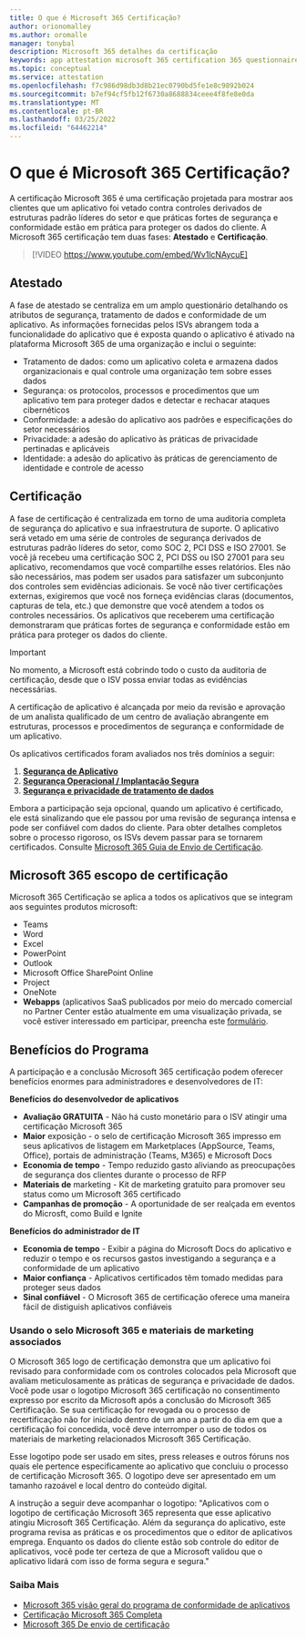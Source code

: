 ```yaml
---
title: O que é Microsoft 365 Certificação?
author: orionomalley
ms.author: oromalle
manager: tonybal
description: Microsoft 365 detalhes da certificação
keywords: app attestation microsoft 365 certification 365 questionnaire appSource
ms.topic: conceptual
ms.service: attestation
ms.openlocfilehash: f7c986d98db3d8b21ec0790bd5fe1e8c9892b024
ms.sourcegitcommit: b7ef94cf5fb12f6730a8688834ceee4f8fe8e0da
ms.translationtype: MT
ms.contentlocale: pt-BR
ms.lasthandoff: 03/25/2022
ms.locfileid: "64462214"
---
```

# <a name="what-is-microsoft-365-certification"></a>O que é Microsoft 365 Certificação?

A certificação Microsoft 365 é uma certificação projetada para mostrar aos clientes que um aplicativo foi vetado contra controles derivados de estruturas padrão líderes do setor e que práticas fortes de segurança e conformidade estão em prática para proteger os dados do cliente. A Microsoft 365 certificação tem duas fases: **Atestado** e **Certificação**.

>[!VIDEO https://www.youtube.com/embed/Wv1lcNAycuE]


## <a name="attestation"></a>Atestado

A fase de atestado se centraliza em um amplo questionário detalhando os atributos de segurança, tratamento de dados e conformidade de um aplicativo. As informações fornecidas pelos ISVs abrangem toda a funcionalidade do aplicativo que é exposta quando o aplicativo é ativado na plataforma Microsoft 365 de uma organização e inclui o seguinte:

- Tratamento de dados: como um aplicativo coleta e armazena dados organizacionais e qual controle uma organização tem sobre esses dados
- Segurança: os protocolos, processos e procedimentos que um aplicativo tem para proteger dados e detectar e rechacar ataques cibernéticos
- Conformidade: a adesão do aplicativo aos padrões e especificações do setor necessários
- Privacidade: a adesão do aplicativo às práticas de privacidade pertinadas e aplicáveis
- Identidade: a adesão do aplicativo às práticas de gerenciamento de identidade e controle de acesso


## <a name="certification"></a>Certificação

A fase de certificação é centralizada em torno de uma auditoria completa de segurança do aplicativo e sua infraestrutura de suporte. O aplicativo será vetado em uma série de controles de segurança derivados de estruturas padrão líderes do setor, como SOC 2, PCI DSS e ISO 27001. Se você já recebeu uma certificação SOC 2, PCI DSS ou ISO 27001 para seu aplicativo, recomendamos que você compartilhe esses relatórios. Eles não são necessários, mas podem ser usados para satisfazer um subconjunto dos controles sem evidências adicionais. Se você não tiver certificações externas, exigiremos que você nos forneça evidências claras (documentos, capturas de tela, etc.) que demonstre que você atendem a todos os controles necessários. Os aplicativos que receberem uma certificação demonstraram que práticas fortes de segurança e conformidade estão em prática para proteger os dados do cliente. 

> [!IMPORTANT]
> No momento, a Microsoft está cobrindo todo o custo da auditoria de certificação, desde que o ISV possa enviar todas as evidências necessárias.

A certificação de aplicativo é alcançada por meio da revisão e aprovação de um analista qualificado de um centro de avaliação abrangente em estruturas, processos e procedimentos de segurança e conformidade de um aplicativo. 

Os aplicativos certificados foram avaliados nos três domínios a seguir:
1.  [**Segurança de Aplicativo**]( https://docs.microsoft.com/microsoft-365-app-certification/docs/certification-submission-guide#application-security)
1.  [**Segurança Operacional / Implantação Segura**]( https://docs.microsoft.com/microsoft-365-app-certification/docs/certification-submission-guide#operational-security)
1.  [**Segurança e privacidade de tratamento de dados**]( https://docs.microsoft.com/microsoft-365-app-certification/docs/certification-submission-guide#data-handling-security-and-privacy)

Embora a participação seja opcional, quando um aplicativo é certificado, ele está sinalizando que ele passou por uma revisão de segurança intensa e pode ser confiável com dados do cliente. Para obter detalhes completos sobre o processo rigoroso, os ISVs devem passar para se tornarem certificados. Consulte [Microsoft 365 Guia de Envio de Certificação](https://docs.microsoft.com/microsoft-365-app-certification/docs/certification-submission-guide).

## <a name="microsoft-365-certification-scope"></a>Microsoft 365 escopo de certificação

Microsoft 365 Certificação se aplica a todos os aplicativos que se integram aos seguintes produtos microsoft:
- Teams
- Word
- Excel
- PowerPoint
- Outlook
- Microsoft Office SharePoint Online
- Project
- OneNote
- **Webapps** (aplicativos SaaS publicados por meio do mercado comercial no Partner Center estão atualmente em uma visualização privada, se você estiver interessado em participar, preencha este [formulário](https://forms.microsoft.com/Pages/ResponsePage.aspx?id=v4j5cvGGr0GRqy180BHbR3Om82jEdWlAkFiVJRhmM_xUQkY0SjVVOVVLR0RUN0RYNlRWMDRTSjVQRy4u).

## <a name="program-benefits"></a>Benefícios do Programa
A participação e a conclusão Microsoft 365 certificação podem oferecer benefícios enormes para administradores e desenvolvedores de IT:

**Benefícios do desenvolvedor de aplicativos**
-   **Avaliação GRATUITA** - Não há custo monetário para o ISV atingir uma certificação Microsoft 365
-   **Maior** exposição - o selo de certificação Microsoft 365 impresso em seus aplicativos de listagem em Marketplaces (AppSource, Teams, Office), portais de administração (Teams, M365) e Microsoft Docs
-   **Economia de tempo** - Tempo reduzido gasto aliviando as preocupações de segurança dos clientes durante o processo de RFP 
- **Materiais de** marketing - Kit de marketing gratuito para promover seu status como um Microsoft 365 certificado
- **Campanhas de promoção** - A oportunidade de ser realçada em eventos do Microsft, como Build e Ignite

**Benefícios do administrador de IT**
- **Economia de tempo** - Exibir a página do Microsoft Docs do aplicativo e reduzir o tempo e os recursos gastos investigando a segurança e a conformidade de um aplicativo 
-   **Maior confiança** - Aplicativos certificados têm tomado medidas para proteger seus dados 
-   **Sinal confiável** - O Microsoft 365 de certificação oferece uma maneira fácil de distiguish aplicativos confiáveis


### <a name="using-the-microsoft-365-badge-and-associated-marketing-materials"></a>Usando o selo Microsoft 365 e materiais de marketing associados
O Microsoft 365 logo de certificação demonstra que um aplicativo foi revisado para conformidade com os controles colocados pela Microsoft que avaliam meticulosamente as práticas de segurança e privacidade de dados. Você pode usar o logotipo Microsoft 365 certificação no consentimento expresso por escrito da Microsoft após a conclusão do Microsoft 365 Certificação. Se sua certificação for revogada ou o processo de recertificação não for iniciado dentro de um ano a partir do dia em que a certificação foi concedida, você deve interromper o uso de todos os materiais de marketing relacionados Microsoft 365 Certificação. 

Esse logotipo pode ser usado em sites, press releases e outros fóruns nos quais ele pertence especificamente ao aplicativo que concluiu o processo de certificação Microsoft 365. O logotipo deve ser apresentado em um tamanho razoável e local dentro do conteúdo digital. 

A instrução a seguir deve acompanhar o logotipo: "Aplicativos com o logotipo de certificação Microsoft 365 representa que esse aplicativo atingiu Microsoft 365 Certificação. Além da segurança do aplicativo, este programa revisa as práticas e os procedimentos que o editor de aplicativos emprega. Enquanto os dados do cliente estão sob controle do editor de aplicativos, você pode ter certeza de que a Microsoft validou que o aplicativo lidará com isso de forma segura e segura."


### <a name="learn-more"></a>Saiba Mais
* [Microsoft 365 visão geral do programa de conformidade de aplicativos](~/overview.md)  
* [Certificação Microsoft 365 Completa](~/docs/certification.md)  
* [Microsoft 365 De envio de certificação](~/docs/certification-submission-guide.md)

